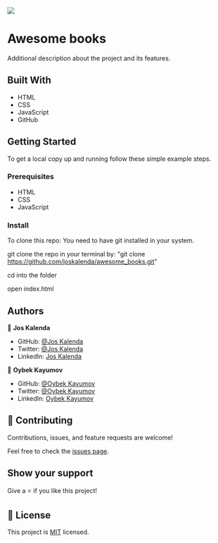 ![](https://img.shields.io/badge/Microverse-blueviolet)

# Awesome books

Additional description about the project and its features.

## Built With

- HTML
- CSS
- JavaScript
- GitHub

## Getting Started

To get a local copy up and running follow these simple example steps.

### Prerequisites

- HTML
- CSS
- JavaScript

### Install

To clone this repo: You need to have git installed in your system.

git clone the repo in your terminal by: "git clone https://github.com/joskalenda/awesome_books.git"

cd into the folder

open index.html

## Authors

👤 **Jos Kalenda**

- GitHub: [@Jos Kalenda](https://github.com/)
- Twitter: [@Jos Kalenda](https://twitter.com/)
- LinkedIn: [Jos Kalenda](https://www.linkedin.com/)

👤 **Oybek Kayumov**

- GitHub: [@Oybek Kayumov](https://github.com/)
- Twitter: [@Oybek Kayumov](https://twitter.com/)
- LinkedIn: [Oybek Kayumov](https://www.linkedin.com/)

## 🤝 Contributing

Contributions, issues, and feature requests are welcome!

Feel free to check the [issues page](https://github.com/joskalenda/awesome_books/issues).

## Show your support

Give a ⭐️ if you like this project!

## 📝 License

This project is [MIT](./MIT.md) licensed.
